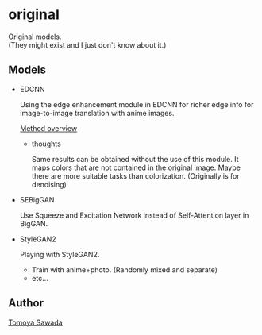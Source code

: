 
# original

Original models.  
(They might exist and I just don't know about it.)

## Models

- EDCNN

    Using the edge enhancement module in EDCNN for richer edge info for image-to-image translation with anime images.

    [Method overview](EDCNN/image/edge-enhance-overview.png)

    - thoughts

        Same results can be obtained without the use of this module.
        It maps colors that are not contained in the original image.
        Maybe there are more suitable tasks than colorization. (Originally is for denoising)

- SEBigGAN

    Use Squeeze and Excitation Network instead of Self-Attention layer in BigGAN.

- StyleGAN2

    Playing with StyleGAN2.

    - Train with anime+photo. (Randomly mixed and separate)
    - etc...

## Author

[Tomoya Sawada](https://github.com/STomoya)
